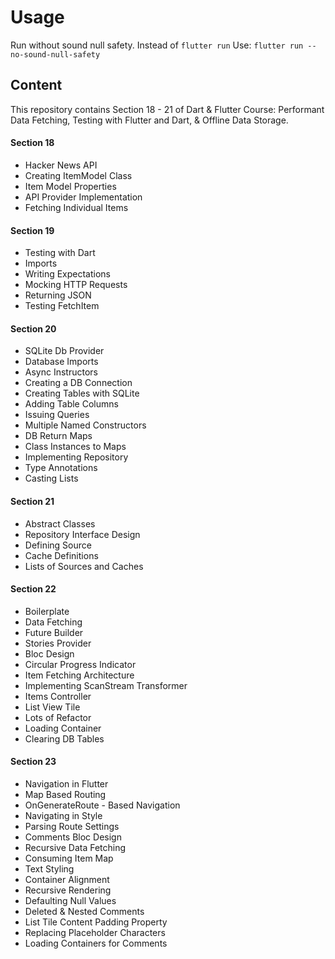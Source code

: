 # Usage

Run without sound null safety.
Instead of `flutter run`
Use: `flutter run --no-sound-null-safety`

## Content

This repository contains Section 18 - 21 of Dart & Flutter Course: Performant Data Fetching, Testing with Flutter and Dart, & Offline Data Storage.

#### Section 18

- Hacker News API
- Creating ItemModel Class
- Item Model Properties
- API Provider Implementation
- Fetching Individual Items

#### Section 19

- Testing with Dart
- Imports
- Writing Expectations
- Mocking HTTP Requests
- Returning JSON
- Testing FetchItem

#### Section 20

- SQLite Db Provider
- Database Imports
- Async Instructors
- Creating a DB Connection
- Creating Tables with SQLite
- Adding Table Columns
- Issuing Queries
- Multiple Named Constructors
- DB Return Maps
- Class Instances to Maps
- Implementing Repository
- Type Annotations
- Casting Lists

#### Section 21

- Abstract Classes
- Repository Interface Design
- Defining Source
- Cache Definitions
- Lists of Sources and Caches

#### Section 22

- Boilerplate
- Data Fetching
- Future Builder
- Stories Provider
- Bloc Design
- Circular Progress Indicator
- Item Fetching Architecture
- Implementing ScanStream Transformer
- Items Controller
- List View Tile
- Lots of Refactor
- Loading Container
- Clearing DB Tables

#### Section 23

- Navigation in Flutter
- Map Based Routing
- OnGenerateRoute - Based Navigation
- Navigating in Style
- Parsing Route Settings
- Comments Bloc Design
- Recursive Data Fetching
- Consuming Item Map
- Text Styling
- Container Alignment
- Recursive Rendering
- Defaulting Null Values
- Deleted & Nested Comments
- List Tile Content Padding Property
- Replacing Placeholder Characters
- Loading Containers for Comments
